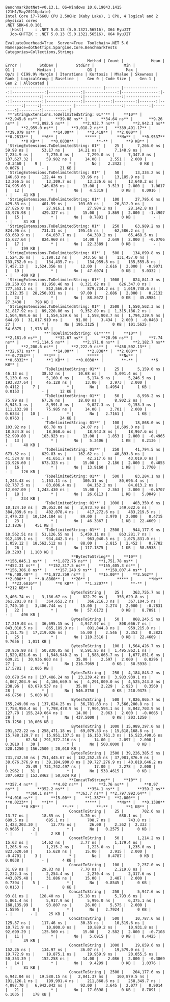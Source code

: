
    BenchmarkDotNet=v0.13.1, OS=Windows 10.0.19043.1415 (21H1/May2021Update)
    Intel Core i7-7660U CPU 2.50GHz (Kaby Lake), 1 CPU, 4 logical and 2 physical cores
    .NET SDK=6.0.101
      [Host]     : .NET 5.0.13 (5.0.1321.56516), X64 RyuJIT
      Job-GHFTZK : .NET 5.0.13 (5.0.1321.56516), X64 RyuJIT

    EvaluateOverhead=True  Server=True  Toolchain=.NET 5.0  
    Namespace=dotNetTips.Spargine.Core.BenchmarkTests  Categories=Collections,Strings  

                                        Method | Count |            Mean |         Error |        StdDev |        StdErr |             Min |              Q1 |          Median |              Q3 |             Max |         Op/s | CI99.9% Margin | Iterations | Kurtosis | MValue | Skewness | Rank | LogicalGroup | Baseline |    Gen 0 | Code Size |    Gen 1 |    Gen 2 | Allocated |
    ------------------------------------------ |------ |----------------:|--------------:|--------------:|--------------:|----------------:|----------------:|----------------:|----------------:|----------------:|-------------:|---------------:|-----------:|---------:|-------:|---------:|-----:|------------- |--------- |---------:|----------:|---------:|---------:|----------:|
     **'StringExtensions.ToDelimitedString: 01*'** |    **10** |      **2,945.6 ns** |      **39.08 ns** |      **34.64 ns** |       **9.26 ns** |      **2,892.5 ns** |      **2,932.7 ns** |      **2,942.1 ns** |      **2,959.0 ns** |      **3,018.2 ns** |   **339,491.17** |      **39.079 ns** |      **14.00** |    **2.418** |  **2.000** |   **0.2813** |    **6** |            ***** |       **No** |   **0.9537** |      **0 KB** |   **0.0038** |        **-** |      **9 KB** |
     'StringExtensions.ToDelimitedString: 01*' |    25 |      7,266.0 ns |      59.98 ns |      53.17 ns |      14.21 ns |      7,148.9 ns |      7,234.9 ns |      7,270.0 ns |      7,299.0 ns |      7,347.8 ns |   137,627.32 |      59.982 ns |      14.00 |    2.551 |  2.000 |  -0.3460 |    9 |            * |       No |   2.3422 |      0 KB |   0.0076 |        - |     21 KB |
     'StringExtensions.ToDelimitedString: 01*' |    50 |     13,334.2 ns |     146.63 ns |     122.44 ns |      33.96 ns |     13,185.9 ns |     13,266.5 ns |     13,309.7 ns |     13,336.6 ns |     13,640.2 ns |    74,995.03 |     146.626 ns |      13.00 |    3.513 |  2.000 |   1.0617 |   12 |            * |       No |   4.5319 |      0 KB |   0.0916 |        - |     41 KB |
     'StringExtensions.ToDelimitedString: 01*' |   100 |     27,795.6 ns |     429.33 ns |     401.59 ns |     103.69 ns |     26,812.9 ns |     27,826.0 ns |     27,916.1 ns |     27,984.2 ns |     28,142.8 ns |    35,976.98 |     429.327 ns |      15.00 |    3.869 |  2.000 |  -1.4907 |   15 |            * |       No |   8.7891 |      0 KB |        - |        - |     81 KB |
     'StringExtensions.ToDelimitedString: 01*' |   250 |     63,989.2 ns |     824.96 ns |     731.31 ns |     195.45 ns |     62,586.2 ns |     63,669.9 ns |     64,037.7 ns |     64,389.2 ns |     65,468.5 ns |    15,627.64 |     824.960 ns |      14.00 |    2.649 |  2.000 |  -0.0706 |   17 |            * |       No |  22.3389 |      0 KB |        - |        - |    199 KB |
     'StringExtensions.ToDelimitedString: 01*' |   500 |    134,099.8 ns |   1,524.36 ns |   1,190.12 ns |     343.56 ns |    131,457.0 ns |    133,752.0 ns |    134,435.7 ns |    134,959.8 ns |    135,555.8 ns |     7,457.13 |   1,524.356 ns |      12.00 |    2.616 |  2.000 |  -0.9071 |   19 |            * |       No |  47.6074 |      0 KB |   9.0332 |        - |    409 KB |
     'StringExtensions.ToDelimitedString: 01*' |  1000 |    824,841.3 ns |  28,250.03 ns |  81,958.46 ns |   8,321.62 ns |    626,347.0 ns |    777,553.1 ns |    812,566.0 ns |    879,734.2 ns |  1,019,748.6 ns |     1,212.35 |  28,250.031 ns |      97.00 |    2.686 |  2.000 |   0.2132 |   24 |            * |       No |  88.8672 |      0 KB |  45.8984 |  27.3438 |    798 KB |
     'StringExtensions.ToDelimitedString: 01*' |  2500 |  1,550,562.3 ns |  31,817.92 ns |  89,220.86 ns |   9,352.89 ns |  1,315,186.2 ns |  1,504,984.6 ns |  1,554,539.6 ns |  1,598,808.7 ns |  1,794,239.9 ns |       644.93 |  31,817.919 ns |      91.00 |    3.434 |  2.000 |  -0.0463 |   27 |            * |       No | 195.3125 |      0 KB | 101.5625 |  54.6875 |  1,978 KB |
                     **'ToDelimitedString: 01**'** |    **10** |      **2,181.0 ns** |      **32.67 ns** |      **28.96 ns** |       **7.74 ns** |      **2,114.5 ns** |      **2,171.8 ns** |      **2,182.7 ns** |      **2,200.6 ns** |      **2,222.9 ns** |   **458,502.13** |      **32.671 ns** |      **14.00** |    **2.838** |  **2.000** |  **-0.7153** |    **4** |            ***** |       **No** |   **0.6332** |      **1 KB** |   **0.0038** |        **-** |      **6 KB** |
                     'ToDelimitedString: 01**' |    25 |      5,159.0 ns |      46.13 ns |      38.52 ns |      10.68 ns |      5,091.4 ns |      5,130.6 ns |      5,160.6 ns |      5,174.5 ns |      5,246.5 ns |   193,837.64 |      46.128 ns |      13.00 |    2.973 |  2.000 |   0.4112 |    7 |            * |       No |   1.4954 |      1 KB |   0.0153 |        - |     12 KB |
                     'ToDelimitedString: 01**' |    50 |      8,998.2 ns |      75.99 ns |      67.36 ns |      18.00 ns |      8,902.2 ns |      8,945.3 ns |      8,991.8 ns |      9,027.3 ns |      9,153.3 ns |   111,132.98 |      75.985 ns |      14.00 |    2.701 |  2.000 |   0.6334 |   10 |            * |       No |   2.7161 |      1 KB |   0.0763 |        - |     24 KB |
                     'ToDelimitedString: 01**' |   100 |     18,868.0 ns |     103.92 ns |      86.78 ns |      24.07 ns |     18,699.0 ns |     18,834.8 ns |     18,868.6 ns |     18,943.8 ns |     18,967.6 ns |    52,999.80 |     103.923 ns |      13.00 |    1.853 |  2.000 |  -0.4965 |   13 |            * |       No |   5.3406 |      1 KB |   0.2136 |        - |     48 KB |
                     'ToDelimitedString: 01**' |   250 |     41,794.5 ns |     673.32 ns |     629.83 ns |     162.62 ns |     40,893.8 ns |     41,524.8 ns |     41,651.7 ns |     42,217.6 ns |     43,019.0 ns |    23,926.60 |     673.323 ns |      15.00 |    2.186 |  2.000 |   0.4055 |   16 |            * |       No |  13.9160 |      1 KB |   1.7700 |        - |    126 KB |
                     'ToDelimitedString: 01**' |   500 |     83,284.1 ns |   1,243.43 ns |   1,163.11 ns |     300.31 ns |     80,696.4 ns |     82,737.5 ns |     83,606.4 ns |     84,152.2 ns |     84,813.2 ns |    12,007.09 |   1,243.430 ns |      15.00 |    2.363 |  2.000 |  -0.6707 |   18 |            * |       No |  26.6113 |      1 KB |   5.0049 |        - |    234 KB |
                     'ToDelimitedString: 01**' |  1000 |    403,350.6 ns |  10,124.10 ns |  28,053.84 ns |   2,973.70 ns |    349,622.6 ns |    384,839.6 ns |    402,078.4 ns |    417,272.6 ns |    483,219.5 ns |     2,479.23 |  10,124.104 ns |      89.00 |    2.970 |  2.000 |   0.4715 |   23 |            * |       No |  46.3867 |      1 KB |  22.4609 |  13.1836 |    451 KB |
                     'ToDelimitedString: 01**' |  2500 |    944,177.9 ns |  18,562.51 ns |  51,126.55 ns |   5,450.11 ns |    863,281.7 ns |    912,439.1 ns |    934,442.3 ns |    963,040.5 ns |  1,075,831.0 ns |     1,059.12 |  18,562.512 ns |      88.00 |    2.815 |  2.452 |   0.7702 |   26 |            * |       No | 117.1875 |      1 KB |  58.5938 |  28.3203 |  1,103 KB |
                                 **BytesToString** |    **10** |    **156,045.1 ns** |   **1,872.76 ns** |   **1,751.78 ns** |     **452.31 ns** |    **152,317.5 ns** |    **155,405.3 ns** |    **156,386.8 ns** |    **157,248.9 ns** |    **158,007.4 ns** |     **6,408.40** |   **1,872.759 ns** |      **15.00** |    **2.562** |  **2.000** |  **-0.8860** |   **20** |            ***** |       **No** |  **23.6816** |      **0 KB** |   **1.2207** |        **-** |    **212 KB** |
                                 BytesToString |    25 |    363,755.7 ns |   3,406.74 ns |   3,186.67 ns |     822.79 ns |    356,629.8 ns |    361,201.0 ns |    364,652.2 ns |    366,216.3 ns |    367,104.5 ns |     2,749.10 |   3,406.744 ns |      15.00 |    2.274 |  2.000 |  -0.7831 |   22 |            * |       No |  57.6172 |      0 KB |   8.7891 |        - |    496 KB |
                                 BytesToString |    50 |    868,245.5 ns |  17,219.03 ns |  36,695.15 ns |   4,947.97 ns |    808,666.7 ns |    843,010.5 ns |    865,189.9 ns |    891,844.8 ns |    959,215.8 ns |     1,151.75 |  17,219.026 ns |      55.00 |    2.546 |  2.353 |   0.3821 |   25 |            * |       No | 110.3516 |      0 KB |  22.4609 |   9.7656 |  1,011 KB |
                                 BytesToString |   100 |  1,564,426.7 ns |  30,936.80 ns |  50,830.05 ns |   8,591.85 ns |  1,495,862.1 ns |  1,529,821.6 ns |  1,548,948.2 ns |  1,588,065.7 ns |  1,677,851.6 ns |       639.21 |  30,936.803 ns |      35.00 |    2.597 |  2.000 |   0.8296 |   27 |            * |       No | 216.7969 |      0 KB |  58.5938 |  17.5781 |  2,005 KB |
                                 BytesToString |   250 |  4,184,843.2 ns |  83,678.54 ns | 137,486.24 ns |  23,239.42 ns |  3,983,939.1 ns |  4,067,203.9 ns |  4,186,669.5 ns |  4,291,009.0 ns |  4,525,243.8 ns |       238.96 |  83,678.537 ns |      35.00 |    2.229 |  2.923 |   0.3560 |   28 |            * |       No | 546.8750 |      0 KB | 210.9375 |  46.8750 |  5,003 KB |
                                 BytesToString |   500 |  7,826,065.7 ns | 155,249.06 ns | 137,624.25 ns |  36,781.63 ns |  7,566,200.8 ns |  7,758,950.4 ns |  7,798,478.9 ns |  7,904,594.1 ns |  8,042,703.9 ns |       127.78 | 155,249.064 ns |      14.00 |    2.063 |  2.000 |  -0.0665 |   29 |            * |       No | 437.5000 |      0 KB | 203.1250 |  78.1250 | 10,006 KB |
                                 BytesToString |  1000 | 15,989,397.0 ns | 291,572.22 ns | 258,471.18 ns |  69,079.33 ns | 15,618,168.8 ns | 15,788,129.7 ns | 15,951,137.5 ns | 16,153,761.3 ns | 16,523,490.6 ns |        62.54 | 291,572.216 ns |      14.00 |    2.097 |  2.000 |   0.3810 |   30 |            * |       No | 500.0000 |      0 KB | 328.1250 | 156.2500 | 20,010 KB |
                                 BytesToString |  2500 | 39,226,385.5 ns | 731,742.50 ns | 751,445.67 ns | 182,252.35 ns | 37,981,876.9 ns | 38,676,376.9 ns | 39,184,900.0 ns | 39,727,276.9 ns | 40,819,646.2 ns |        25.49 | 731,742.497 ns |      17.00 |    2.278 |  2.000 |   0.2962 |   31 |            * |       No | 538.4615 |      0 KB | 307.6923 | 153.8462 | 50,024 KB |
                                **ConcatToString** |    **10** |        **357.4 ns** |       **4.02 ns** |       **3.76 ns** |       **0.97 ns** |        **352.2 ns** |        **354.1 ns** |        **359.2 ns** |        **360.1 ns** |        **363.7 ns** | **2,797,992.64** |       **4.016 ns** |      **15.00** |    **1.387** |  **2.000** |   **0.0223** |    **1** |            ***** |       **No** |   **0.1388** |      **0 KB** |        **-** |        **-** |      **1 KB** |
                                ConcatToString |    25 |        702.6 ns |      13.77 ns |      18.85 ns |       3.70 ns |        680.1 ns |        689.5 ns |        695.1 ns |        708.7 ns |        743.8 ns | 1,423,203.30 |      13.775 ns |      26.00 |    2.362 |  2.333 |   0.9685 |    2 |            * |       No |   0.2575 |      0 KB |        - |        - |      2 KB |
                                ConcatToString |    50 |      1,214.2 ns |      15.63 ns |      14.62 ns |       3.77 ns |      1,179.4 ns |      1,205.9 ns |      1,215.2 ns |      1,223.0 ns |      1,235.0 ns |   823,620.60 |      15.628 ns |      15.00 |    2.915 |  2.000 |  -0.4701 |    3 |            * |       No |   0.4787 |      0 KB |   0.0038 |        - |      4 KB |
                                ConcatToString |   100 |      2,257.0 ns |      31.89 ns |      29.83 ns |       7.70 ns |      2,219.0 ns |      2,232.3 ns |      2,254.4 ns |      2,270.4 ns |      2,317.6 ns |   443,075.48 |      31.886 ns |      15.00 |    2.487 |  2.000 |   0.7394 |    5 |            * |       No |   0.8545 |      0 KB |   0.0153 |        - |      8 KB |
                                ConcatToString |   250 |      5,947.6 ns |      93.81 ns |     128.40 ns |      25.18 ns |      5,793.6 ns |      5,861.4 ns |      5,917.9 ns |      5,996.0 ns |      6,375.1 ns |   168,135.99 |      93.807 ns |      26.00 |    5.575 |  2.000 |   1.5595 |    8 |            * |       No |   2.7924 |      0 KB |        - |        - |     25 KB |
                                ConcatToString |   500 |     10,787.6 ns |     125.57 ns |     117.46 ns |      30.33 ns |     10,519.6 ns |     10,721.9 ns |     10,800.0 ns |     10,889.2 ns |     10,931.8 ns |    92,699.29 |     125.569 ns |      15.00 |    2.582 |  2.000 |  -0.7108 |   11 |            * |       No |   5.6915 |      0 KB |   0.4425 |        - |     49 KB |
                                ConcatToString |  1000 |     19,859.6 ns |     152.26 ns |     134.97 ns |      36.07 ns |     19,579.0 ns |     19,772.9 ns |     19,875.1 ns |     19,959.9 ns |     20,055.5 ns |    50,353.39 |     152.258 ns |      14.00 |    2.086 |  2.000 |  -0.3869 |   14 |            * |       No |   9.4299 |      0 KB |   1.0376 |        - |     81 KB |
                                ConcatToString |  2500 |    204,177.6 ns |   6,942.04 ns |  19,580.15 ns |   2,041.37 ns |    160,879.5 ns |    191,126.1 ns |    199,991.4 ns |    211,868.6 ns |    258,349.7 ns |     4,897.70 |   6,942.042 ns |      92.00 |    3.645 |  2.077 |   0.9014 |   21 |            * |       No |  17.0898 |      0 KB |   8.7891 |   6.1035 |    178 KB |
